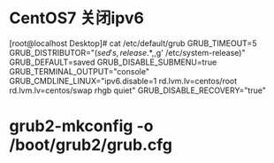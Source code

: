 # CentOS7 关闭ipv6


[root@localhost Desktop]# cat /etc/default/grub 
GRUB_TIMEOUT=5
GRUB_DISTRIBUTOR="$(sed 's, release .*$,,g' /etc/system-release)"
GRUB_DEFAULT=saved
GRUB_DISABLE_SUBMENU=true
GRUB_TERMINAL_OUTPUT="console"
GRUB_CMDLINE_LINUX="ipv6.disable=1 rd.lvm.lv=centos/root rd.lvm.lv=centos/swap rhgb quiet"
GRUB_DISABLE_RECOVERY="true"


# grub2-mkconfig -o /boot/grub2/grub.cfg





